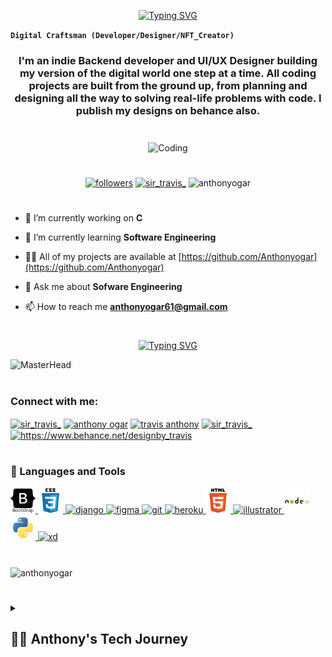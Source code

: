 <p align="center">
  <a href="https://git.io/typing-svg"><img src="https://readme-typing-svg.demolab.com?font=sofia+pro&weight=900&size=40&pause=1000&color=512F92&vCenter=true&width=1000&height=53&lines=Hi+%F0%9F%91%8B%2C+I'm+Anthony+Ogar+Odey%2C;A+passionate+backend+developer+from+Nigeria;And+also+an+experienced+UI%2FUX+Designer%2C;With+1%2Byears+of+coding%2C;and+5%2Byears+of+Designing+Beautiful+products" alt="Typing SVG" /></a>
</p>

**`Digital Craftsman (Developer/Designer/NFT_Creator)`**

<h3 align="center">I'm an indie Backend developer and UI/UX Designer building my version of the digital world one step at a time. All coding projects are built from the ground up, from planning and designing all the way to solving real-life problems with code.  I publish my designs on behance also.
</h3>

#

<!-- #  Hi 👋, I'm Anthony, A passionate backend developer from Nigeria -->

<p align="center">
  <img align="center"alt="Coding" width"300" src="https://camo.githubusercontent.com/cae12fddd9d6982901d82580bdf321d81fb299141098ca1c2d4891870827bf17/68747470733a2f2f6d69726f2e6d656469756d2e636f6d2f6d61782f313336302f302a37513379765349765f7430696f4a2d5a2e676966">
</p>

#

 <p align="center">
      <a href="https://github.com/Anthonyogar?tab=followers">
         <img alt="followers" title="Follow me on Github" src="https://custom-icon-badges.demolab.com/github/followers/Anthonyogar?color=B7ACE3&labelColor=512F92&style=for-the-badge&logo=person-add&label=Follow&logoColor=white"/></a>
  <a href="https://twitter.com/sir_travis_" target="blank"><img src="https://img.shields.io/twitter/follow/sir_travis_?logo=twitter&color=B7ACE3&labelColor=512F92&style=for-the-badge" alt="sir_travis_" /></a>
  <img src="https://komarev.com/ghpvc/?username=anthonyogar&label=Profile%20views&color=B7ACE3&labelColor=512F92&style=for-the-badge" alt="anthonyogar" /> 
   </p>
   
 #  
 
- 🔭 I’m currently working on **C**

- 🌱 I’m currently learning **Software Engineering**

- 👨‍💻 All of my projects are available at [https://github.com/Anthonyogar](https://github.com/Anthonyogar)

- 💬 Ask me about **Sofware Engineering**

- 📫 How to reach me **anthonyogar61@gmail.com**

#

<p align="center">
  <a href="https://git.io/typing-svg"><img src="https://readme-typing-svg.demolab.com?font=Fira+Code&weight=900&size=90&pause=1000&color=FFFFFF&background=512F92&center=true&vCenter=true&width=2000&height=150&lines=%22Shaping+The+World+One+Code+At+A+Time%22" alt="Typing SVG" /></a>
</p>

![MasterHead](https://camo.githubusercontent.com/ba9f3bd30647e352a3f5e1e45eb45c6ec7bad6155cd16aaedf4a426738da0ca5/68747470733a2f2f696e646f616e616c79746963612e636f6d2f7374617469632f696d616765732f62616e6e6572722e676966)

#

<h3 align="left">Connect with me:</h3>
<p align="left">
<a href="https://twitter.com/sir_travis_" target="blank"><img align="center" src="https://raw.githubusercontent.com/rahuldkjain/github-profile-readme-generator/master/src/images/icons/Social/twitter.svg" alt="sir_travis_" height="30" width="40" /></a>
<a href="https://linkedin.com/in/anthony ogar" target="blank"><img align="center" src="https://raw.githubusercontent.com/rahuldkjain/github-profile-readme-generator/master/src/images/icons/Social/linked-in-alt.svg" alt="anthony ogar" height="30" width="40" /></a>
<a href="https://fb.com/travis anthony" target="blank"><img align="center" src="https://raw.githubusercontent.com/rahuldkjain/github-profile-readme-generator/master/src/images/icons/Social/facebook.svg" alt="travis anthony" height="30" width="40" /></a>
<a href="https://instagram.com/sir_travis_" target="blank"><img align="center" src="https://raw.githubusercontent.com/rahuldkjain/github-profile-readme-generator/master/src/images/icons/Social/instagram.svg" alt="sir_travis_" height="30" width="40" /></a>
<a href="https://www.behance.net/https://www.behance.net/designby_travis" target="blank"><img align="center" src="https://raw.githubusercontent.com/rahuldkjain/github-profile-readme-generator/master/src/images/icons/Social/behance.svg" alt="https://www.behance.net/designby_travis" height="30" width="40" /></a>
</p>



#
### 🧰 Languages and Tools
<p align="left"> <a href="https://getbootstrap.com" target="_blank" rel="noreferrer"> <img src="https://raw.githubusercontent.com/devicons/devicon/master/icons/bootstrap/bootstrap-plain-wordmark.svg" alt="bootstrap" width="40" height="40"/> </a> <a href="https://www.w3schools.com/css/" target="_blank" rel="noreferrer"> <img src="https://raw.githubusercontent.com/devicons/devicon/master/icons/css3/css3-original-wordmark.svg" alt="css3" width="40" height="40"/> </a> <a href="https://www.djangoproject.com/" target="_blank" rel="noreferrer"> <img src="https://cdn.worldvectorlogo.com/logos/django.svg" alt="django" width="40" height="40"/> </a> <a href="https://www.figma.com/" target="_blank" rel="noreferrer"> <img src="https://www.vectorlogo.zone/logos/figma/figma-icon.svg" alt="figma" width="40" height="40"/> </a> <a href="https://git-scm.com/" target="_blank" rel="noreferrer"> <img src="https://www.vectorlogo.zone/logos/git-scm/git-scm-icon.svg" alt="git" width="40" height="40"/> </a> <a href="https://heroku.com" target="_blank" rel="noreferrer"> <img src="https://www.vectorlogo.zone/logos/heroku/heroku-icon.svg" alt="heroku" width="40" height="40"/> </a> <a href="https://www.w3.org/html/" target="_blank" rel="noreferrer"> <img src="https://raw.githubusercontent.com/devicons/devicon/master/icons/html5/html5-original-wordmark.svg" alt="html5" width="40" height="40"/> </a> <a href="https://www.adobe.com/in/products/illustrator.html" target="_blank" rel="noreferrer"> <img src="https://www.vectorlogo.zone/logos/adobe_illustrator/adobe_illustrator-icon.svg" alt="illustrator" width="40" height="40"/> </a> <a href="https://nodejs.org" target="_blank" rel="noreferrer"> <img src="https://raw.githubusercontent.com/devicons/devicon/master/icons/nodejs/nodejs-original-wordmark.svg" alt="nodejs" width="40" height="40"/> </a> <a href="https://www.python.org" target="_blank" rel="noreferrer"> <img src="https://raw.githubusercontent.com/devicons/devicon/master/icons/python/python-original.svg" alt="python" width="40" height="40"/> </a> <a href="https://www.adobe.com/products/xd.html" target="_blank" rel="noreferrer"> <img src="https://cdn.worldvectorlogo.com/logos/adobe-xd.svg" alt="xd" width="40" height="40"/> </a> </p>

#

<p>
  <img align="center" src="https://streak-stats.demolab.com?user=Anthonyogar&theme=gruvbox&border_radius=4.5" alt="anthonyogar" />
</p>
<!-- ![GitHub Streak](https://streak-stats.demolab.com?user=Anhonyogar&theme=gruvbox&border_radius=4.5) -->

#

<details>
 <summary><h2>👨‍💻 Anthony's Tech Journey</h2></summary>
  I started my coding journey as a naive Real estate student with a passion to learn everything I could about this tech world - code, and designing And all the while, teaching myself "Python and UI/UX" with a dream to build my own app and server, but that soon got overshadowed by my desire to excel in Django. A desire that I am still pursuing, i just recently dropped out of my Real estate course to focus on computer science full time due too the stress i was facing in my department, Currently i dont't have permanent job but i usually get design gigs from small start-up's around my locality, my journey into tech was a self discovery experiment turn out i wasn't cut out for the cooperate world, But there's something that's always bothered me about my journey- abandoning my dream of building my own products that could be marketed on a large scale to work for other brands, but in the long run i know i'm still going to build those lovely ideas i put on my vision board 5 years ago.

#

### 📊 Legend

<p>
  <img align="left" src="https://github-readme-stats.vercel.app/api/top-langs?username=anthonyogar&show_icons=true&locale=en&layout=compact" alt="anthonyogar" />
  
  <img align="left" src="https://github-readme-stats.vercel.app/api?username=anthonyogar&show_icons=true&theme=gruvbox" alt="anthonyogar" />
</p>
 
